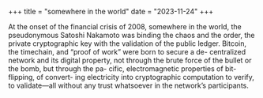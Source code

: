 +++
title = "somewhere in the world"
date = "2023-11-24"
+++

At the onset of the financial crisis of 2008, somewhere in the world, the pseudonymous Satoshi Nakamoto was binding the chaos and the order, the private cryptographic key with the validation of the public ledger. Bitcoin, the timechain, and “proof of work” were born to secure a de- centralized network and its digital property, not through the brute force of the bullet or the bomb, but through the pa- cific, electromagnetic properties of bit-flipping, of convert- ing electricity into cryptographic computation to verify, to validate—all without any trust whatsoever in the network’s participants.